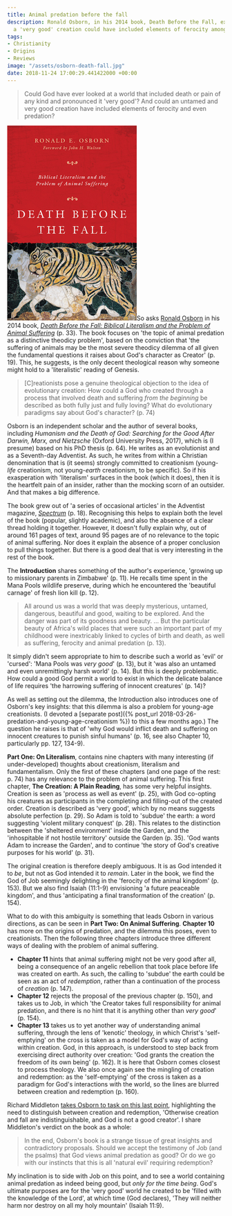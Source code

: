 ```yaml
---
title: Animal predation before the fall
description: Ronald Osborn, in his 2014 book, Death Before the Fall, explores whether
  a 'very good' creation could have included elements of ferocity among animals.
tags:
- Christianity
- Origins
- Reviews
image: "/assets/osborn-death-fall.jpg"
date: 2018-11-24 17:00:29.441422000 +00:00
---
```

> Could God have ever looked at a world that included death or pain of any kind and pronounced it 'very good'? And could an untamed and very good creation have included elements of ferocity and even predation?

[<img alt="Death Before the Fall: Biblical Literalism and the Problem of Animal Suffering" src="/assets/osborn-death-fall.jpg" class="alignright" />](https://www.ivpress.com/death-before-the-fall "Death Before the Fall: Biblical Literalism and the Problem of Animal Suffering")So asks [Ronald Osborn](https://ronaldosborn.com/) in his 2014 book, [_Death Before the Fall: Biblical Literalism and the Problem of Animal Suffering_](https://www.ivpress.com/death-before-the-fall) (p. 33). The book focuses on 'the topic of animal predation as a distinctive theodicy problem', based on the conviction that 'the suffering of animals may be the most severe theodicy dilemma of all given the fundamental questions it raises about God's character as Creator' (p. 19). This, he suggests, is the only decent theological reason why someone might hold to a 'literalistic' reading of Genesis.

> [C]reationists pose a genuine theological objection to the idea of evolutionary creation: How could a God who created through a process that involved death and suffering _from the beginning_ be described as both fully just and fully loving? What do evolutionary paradigms say about God's character? (p. 74)

Osborn is an independent scholar and the author of several books, including _Humanism and the Death of God: Searching for the Good After Darwin, Marx, and Nietzsche_ (Oxford University Press, 2017), which is (I presume) based on his PhD thesis (p. 64). He writes as an evolutionist and as a Seventh-day Adventist. As such, he writes from within a Christian denomination that is (it seems) strongly committed to creationism (young-*life* creationism, not young-*earth* creationism, to be specific). So if his exasperation with 'literalism' surfaces in the book (which it does), then it is the heartfelt pain of an insider, rather than the mocking scorn of an outsider. And that makes a big difference.

The book grew out of 'a series of occasional articles' in the Adventist magazine, [_Spectrum_](https://spectrummagazine.org/) (p. 18). Recognising this helps to explain both the level of the book (popular, slightly academic), and also the absence of a clear thread holding it together. However, it doesn't fully explain why, out of around 161 pages of text, around 95 pages are of no relevance to the topic of animal suffering. Nor does it explain the absence of a proper conclusion to pull things together. But there is a good deal that is very interesting in the rest of the book.

The **Introduction** shares something of the author's experience, 'growing up to missionary parents in Zimbabwe' (p. 11). He recalls time spent in the Mana Pools wildlife preserve, during which he encountered the 'beautiful carnage' of fresh lion kill (p. 12).

> All around us was a world that was deeply mysterious, untamed, dangerous, beautiful and good, waiting to be explored. And the danger was part of its goodness and beauty. ... But the particular beauty of Africa's wild places that were such an important part of my childhood were inextricably linked to cycles of birth and death, as well as suffering, ferocity and animal predation (p. 13).

It simply didn't seem appropriate to him to describe such a world as 'evil' or 'cursed': 'Mana Pools was _very good_' (p. 13), but it 'was also an untamed and even unremittingly harsh world' (p. 14). But this is deeply problematic. How could a good God permit a world to exist in which the delicate balance of life requires 'the harrowing suffering of innocent creatures' (p. 14)?

As well as setting out the dilemma, the Introduction also introduces one of Osborn's key insights: that this dilemma is also a problem for young-age creationists. (I devoted a [separate post]({% post_url 2018-03-26-predation-and-young-age-creationism %}) to this a few months ago.) The question he raises is that of 'why God would inflict death and suffering on innocent creatures to punish sinful humans' (p. 16, see also Chapter 10, particularly pp. 127, 134-9).

**Part One: On Literalism**, contains nine chapters with many interesting (if under-developed) thoughts about creationism, literalism and fundamentalism. Only the first of these chapters (and one page of the rest: p. 74) has any relevance to the problem of animal suffering. This first chapter, **The Creation: A Plain Reading**, has some very helpful insights. Creation is seen as 'process as well as event' (p. 25), with God co-opting his creatures as participants in the completing and filling-out of the created order. Creation is described as 'very good', which by no means suggests absolute perfection (p. 29). So Adam is told to 'subdue' the earth: a word suggesting 'violent military conquest' (p. 28). This relates to the distinction between the 'sheltered environment' inside the Garden, and the 'inhospitable if not hostile territory' outside the Garden (p. 35). 'God wants Adam to increase the Garden', and to continue 'the story of God's creative purposes for his world' (p. 31).

The original creation is therefore deeply ambiguous. It is as God intended it to _be_, but not as God intended it to _remain_. Later in the book, we find the God of Job seemingly delighting in the 'ferocity of the animal kingdom' (p. 153). But we also find Isaiah (11:1-9) envisioning 'a future peaceable kingdom', and thus 'anticipating a final transformation of the creation' (p. 154).

What to do with this ambiguity is something that leads Osborn in various directions, as can be seen in **Part Two: On Animal Suffering**. **Chapter 10** has more on the origins of predation, and the dilemma this poses, even to creationists. Then the following three chapters introduce three different ways of dealing with the problem of animal suffering.

* **Chapter 11** hints that animal suffering might not be very good after all, being a consequence of an angelic rebellion that took place before life was created on earth. As such, the calling to 'subdue' the earth could be seen as an act of _redemption_, rather than a continuation of the process of _creation_ (p. 147).
* **Chapter 12** rejects the proposal of the previous chapter (p. 150), and takes us to Job, in which 'the Creator takes full responsibility for animal predation, and there is no hint that it is anything other than _very good_' (p. 154).
* **Chapter 13** takes us to yet another way of understanding animal suffering, through the lens of 'kenotic' theology, in which Christ's 'self-emptying' on the cross is taken as a model for God's way of acting within creation. God, in this approach, is understood to step back from exercising direct authority over creation: 'God grants the creation the freedom of its own being' (p. 162). It is here that Osborn comes closest to process theology. We also once again see the mingling of creation and redemption: as the 'self-emptying' of the cross is taken as a paradigm for God's interactions with the world, so the lines are blurred between creation and redemption (p. 160).

Richard Middleton [takes Osborn to task on this last point](https://jrichardmiddleton.wordpress.com/2015/09/07/the-problem-of-animal-suffering-in-a-good-creation-engaging-ronald-osborns-death-before-the-fall-ivp-2014-part-3/), highlighting the need to distinguish between creation and redemption, 'Otherwise creation and fall are indistinguishable, and God is not a good creator'. I share Middleton's verdict on the book as a whole:

> In the end, Osborn's book is a strange tissue of great insights and contradictory proposals. Should we accept the testimony of Job (and the psalms) that God views animal predation as good? Or do we go with our instincts that this is all 'natural evil' requiring redemption?

My inclination is to side with Job on this point, and to see a world containing animal predation as indeed being good, but _only for the time being_. God's ultimate purposes are for the 'very good' world he created to be 'filled with the knowledge of the Lord', at which time (God declares), 'They will neither harm nor destroy on all my holy mountain' (Isaiah 11:9).
